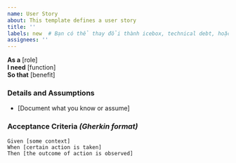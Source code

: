 ```yaml
---
name: User Story
about: This template defines a user story
title: ''
labels: new  # Bạn có thể thay đổi thành icebox, technical debt, hoặc backlog
assignees: ''
---
```


**As a** [role]  
**I need** [function]  
**So that** [benefit]  

### Details and Assumptions  
* [Document what you know or assume]  

### Acceptance Criteria *(Gherkin format)*

```gherkin
Given [some context]  
When [certain action is taken]  
Then [the outcome of action is observed]  
